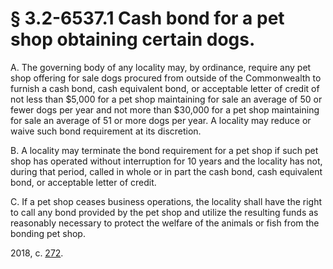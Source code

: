 # § 3.2-6537.1 Cash bond for a pet shop obtaining certain dogs.

<p>A. The governing body of any locality may, by ordinance, require any pet shop offering for sale dogs procured from outside of the Commonwealth to furnish a cash bond, cash equivalent bond, or acceptable letter of credit of not less than $5,000 for a pet shop maintaining for sale an average of 50 or fewer dogs per year and not more than $30,000 for a pet shop maintaining for sale an average of 51 or more dogs per year. A locality may reduce or waive such bond requirement at its discretion.</p><p>B. A locality may terminate the bond requirement for a pet shop if such pet shop has operated without interruption for 10 years and the locality has not, during that period, called in whole or in part the cash bond, cash equivalent bond, or acceptable letter of credit.</p><p>C. If a pet shop ceases business operations, the locality shall have the right to call any bond provided by the pet shop and utilize the resulting funds as reasonably necessary to protect the welfare of the animals or fish from the bonding pet shop.</p><p>2018, c. <a href='http://lis.virginia.gov/cgi-bin/legp604.exe?181+ful+CHAP0272'>272</a>.</p>